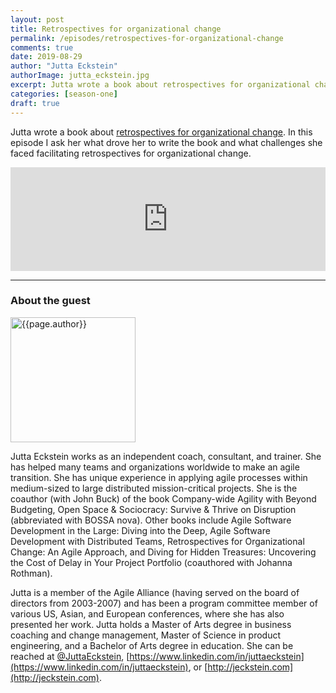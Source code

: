 ```yaml
---
layout: post
title: Retrospectives for organizational change
permalink: /episodes/retrospectives-for-organizational-change
comments: true
date: 2019-08-29
author: "Jutta Eckstein"
authorImage: jutta_eckstein.jpg
excerpt: Jutta wrote a book about retrospectives for organizational change. In this episode I ask her what drove her to write the book and what challenges she faced facilitating retrospectives for organizational change.
categories: [season-one]
draft: true
---
```


Jutta wrote a book about [retrospectives for organizational change](https://www.amazon.com/Retrospectives-Organizational-Change-Agile-Approach/dp/1499190255). In this episode I ask her what drove her to write the book and what challenges she faced facilitating retrospectives for organizational change.

<iframe width="100%" height="166" scrolling="no" frameborder="no" allow="autoplay" src="https://w.soundcloud.com/player/?url=https%3A//api.soundcloud.com/tracks/669745193%3Fsecret_token%3Ds-AZQ5y&color=%23ff5500&auto_play=false&hide_related=false&show_comments=true&show_user=true&show_reposts=false&show_teaser=true"></iframe>

---

### About the guest

<img width="200px" src="/assets/{{page.authorImage}}" alt="{{page.author}}">

Jutta Eckstein works as an independent coach, consultant, and trainer. She has helped many teams and organizations worldwide to make an agile transition. She has unique experience in applying agile processes within medium-sized to large distributed mission-critical projects. She is the coauthor (with John Buck) of the book Company-wide Agility with Beyond Budgeting, Open Space & Sociocracy: Survive & Thrive on Disruption (abbreviated with BOSSA nova). Other books include Agile Software Development in the Large: Diving into the Deep, Agile Software Development with Distributed Teams, Retrospectives for Organizational Change: An Agile Approach, and Diving for Hidden Treasures: Uncovering the Cost of Delay in Your Project Portfolio (coauthored with Johanna Rothman).

Jutta is a member of the Agile Alliance (having served on the board of directors from 2003-2007) and has been a program committee member of various US, Asian, and European conferences, where she has also presented her work. Jutta holds a Master of Arts degree in business coaching and change management, Master of Science in product engineering, and a Bachelor of Arts degree in education. She can be reached at [@JuttaEckstein](https://twitter.com/JuttaEckstein), [https://www.linkedin.com/in/juttaeckstein](https://www.linkedin.com/in/juttaeckstein), or [http://jeckstein.com](http://jeckstein.com).